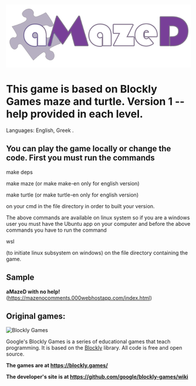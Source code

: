![aMazed](/appengine/images/logo_amazed.png) 
# This game is based on Blockly Games maze and turtle. Version 1 --help provided in each level.

Languages: English, Greek .

## You can play the game locally or change the code.  First you must run the commands

make deps

make maze (or make make-en only for english version)

make turtle (or make turtle-en only for english version)

on your cmd in the file directory in order to built your version.

The above commands are available on linux system so if you are a windows user
you must have the Ubuntu app on your computer and before the above commands you
have to run the command

wsl

(to initiate linux subsystem on windows) on the file directory containing the
game.

## Sample
**aMazeD with no help!**
(https://mazenocomments.000webhostapp.com/index.html)

## Original games:

![Blockly Games](https://raw.githubusercontent.com/wiki/google/blockly-games/title.png)

Google's Blockly Games is a series of educational games that teach programming.
It is based on the [Blockly](https://developers.google.com/blockly/) library.
All code is free and open source.

**The games are at https://blockly.games/**

**The developer's site is at https://github.com/google/blockly-games/wiki**
